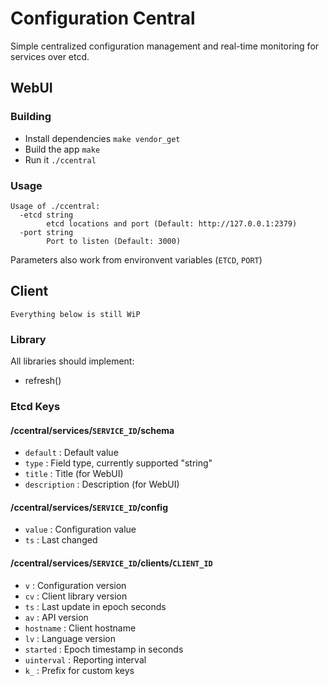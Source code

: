 # Configuration Central

Simple centralized configuration management and real-time monitoring for services over etcd.

## WebUI
 
### Building

- Install dependencies `make vendor_get`
- Build the app `make`
- Run it `./ccentral`

### Usage

	Usage of ./ccentral:
	  -etcd string
			etcd locations and port (Default: http://127.0.0.1:2379)
	  -port string
			Port to listen (Default: 3000)

Parameters also work from environvent variables (`ETCD`, `PORT`)

## Client

`Everything below is still WiP`

### Library

All libraries should implement:

- refresh() 

### Etcd Keys

#### /ccentral/services/`SERVICE_ID`/schema

- `default` : Default value
- `type` : Field type, currently supported "string"
- `title` : Title (for WebUI)
- `description` : Description (for WebUI)

#### /ccentral/services/`SERVICE_ID`/config

- `value` : Configuration value
- `ts` : Last changed

#### /ccentral/services/`SERVICE_ID`/clients/`CLIENT_ID`

- `v` : Configuration version
- `cv` : Client library version 
- `ts` : Last update in epoch seconds
- `av` : API version
- `hostname` : Client hostname
- `lv` : Language version
- `started` : Epoch timestamp in seconds
- `uinterval` : Reporting interval
- `k_` : Prefix for custom keys

